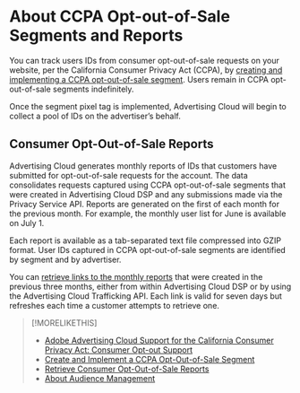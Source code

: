 # About CCPA Opt-out-of-Sale Segments and Reports

You can track users IDs from consumer opt-out-of-sale requests on your website, per the California Consumer Privacy Act (CCPA), by [creating and implementing a CCPA opt-out-of-sale segment](ccpa-opt-out-segment-create.md). Users remain in CCPA opt-out-of-sale segments indefinitely.

Once the segment pixel tag is implemented, Advertising Cloud will begin to collect a pool of IDs on the advertiser’s behalf.

## Consumer Opt-Out-of-Sale Reports

Advertising Cloud generates monthly reports of IDs that customers have submitted for opt-out-of-sale requests for the account. The data consolidates requests captured using CCPA opt-out-of-sale segments that were created in Advertising Cloud DSP and any submissions made via the Privacy Service API.  Reports are generated on the first of each month for the previous month. For example, the monthly user list for June is available on July 1.

Each report is available as a tab-separated text file compressed into GZIP format. User IDs captured in CCPA opt-out-of-sale segments are identified by segment and by advertiser.

You can [retrieve links to the monthly reports](ccpa-opt-out-segment-report-retrieve.md) that were created in the previous three months, either from within Advertising Cloud DSP or by using the Advertising Cloud Trafficking API. Each link is valid for seven days but refreshes each time a customer attempts to retrieve one.

>[!MORELIKETHIS]
>
>* [Adobe Advertising Cloud Support for the California Consumer Privacy Act: Consumer Opt-out Support](https://experienceleague.adobe.com/docs/advertising-cloud/privacy/ad-cloud-ccpa-opt-out-of-sale.html)
>* [Create and Implement a CCPA Opt-Out-of-Sale Segment](ccpa-opt-out-segment-create.md)
>* [Retrieve Consumer Opt-Out-of-Sale Reports](ccpa-opt-out-segment-report-retrieve.md)
>* [About Audience Management](audience-about.md)
